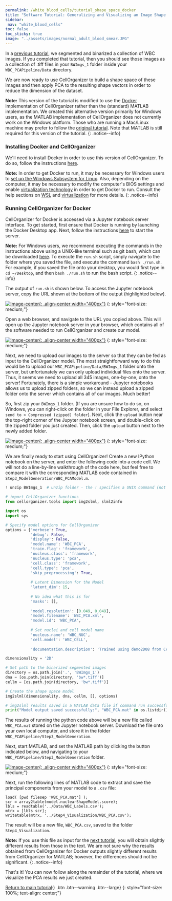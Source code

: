 ```yaml
---
permalink: /white_blood_cells/tutorial_shape_space_docker
title: "Software Tutorial: Generalizing and Visualizing an Image Shape Space After Applying PCA (in Docker)"
sidebar:
 nav: "white_blood_cells"
toc: false
toc_sticky: true
image: "../assets/images/normal_adult_blood_smear.JPG"
---
```


In a [previous tutorial](tutorial_nuclear_segmentation), we segmented and binarized a collection of WBC images. If you completed that tutorial, then you should see those images as a collection of .tiff files in your `BWImgs_1` folder inside your `WBC_PCAPipeline/Data` directory.

We are now ready to use CellOrganizer to build a shape space of these images and then apply PCA to the resulting shape vectors in order to reduce the dimension of the dataset. 

**Note:** This version of the tutorial is modified to use the <a href="https://www.docker.com/" target="_blank">Docker</a> implementation of CellOrganizer rather than the (standard) MATLAB implementation. We created this alternative version primarily for Windows users, as the MATLAB implementation of CellOrganizer does not currently work on the Windows platform. Those who are running a Mac/Linux machine may prefer to follow the [original tutorial](tutorial_shape_space). Note that MATLAB is still required for this version of the tutorial.
{: .notice--info}


### Installing Docker and CellOrganizer

We'll need to install Docker in order to use this version of CellOrganizer. To do so, follow the instructions <a href="https://docs.docker.com/desktop/install/windows-install/" target="_blank">here</a>. 

**Note:** In order to get Docker to run, it may be necessary for Windows users to <a href="https://docs.microsoft.com/en-us/windows/wsl/install" target="_blank">set up the Windows Subsystem for Linux</a>. Also, depending on the computer, it may be necessary to modify the computer's BIOS settings and enable <a href="https://en.wikipedia.org/wiki/Virtualization" target="_blank">virtualization technology</a> in order to get Docker to run. Consult the help sections on <a href="https://docs.docker.com/desktop/install/windows-install/#wsl-2-backend" target="_blank">WSL</a> and <a href="https://docs.docker.com/desktop/troubleshoot/topics/#virtualization" target="_blank">virtualization</a> for more details. 
{: .notice--info}


### Running CellOrganizer for Docker 

CellOrganizer for Docker is accessed via a Jupyter notebook server interface. To get started, first ensure that Docker is running by launching the Docker Desktop app. Next, follow the instructions <a href="https://cellorganizer.readthedocs.io/en/latest/chapters/cellorganizer_for_docker.html#getting-started" target="_blank">here</a> to start the server. 

**Note:** For Windows users, we recommend executing the commands in the instructions above using a UNIX-like terminal such as git bash, which can be downloaded <a href="https://gitforwindows.org/" target="_blank">here</a>. To execute the `run.sh` script, simply navigate to the folder where you saved the file, and execute the command `bash ./run.sh`. For example, if you saved the file onto your desktop, you would first type in `cd ~/Desktop`, and then `bash ./run.sh` to run the bash script. 
{: .notice--info}

The output of `run.sh` is shown below. To access the Jupyter notebook server, copy the URL shown at the bottom of the output (highlighted below).

[![image-center](../assets/images/600px/shape_space_docker_img1.png){: .align-center width="400px"}](../assets/images/shape_space_docker_img1.png)
{: style="font-size: medium;"}

Open a web browser, and navigate to the URL you copied above. This will open up the Jupyter notebook server in your browser, which contains all of the software needed to run CellOrganizer and create our model. 

[![image-center](../assets/images/600px/shape_space_docker_img2.png){: .align-center width="400px"}](../assets/images/shape_space_docker_img2.png)
{: style="font-size: medium;"}

Next, we need to upload our images to the server so that they can be fed as input to the CellOrganizer model. The most straightforward way to do this would be to upload our `WBC_PCAPipeline/Data/BWImgs_1` folder onto the server, but unfortunately we can only upload individual files onto the server. Thus, it seems we need to upload all 345 images, one-by-one, onto the server! Fortunately, there is a simple workaround - Jupyter notebooks allows us to upload zipped folders, so we can instead upload a zipped folder onto the server which contains all of our images. Much better!

So, first zip your `BWImgs_1` folder. (If you are unsure how to do so, on Windows, you can right-click on the folder in your File Explorer, and select `send to > Compressed (zipped) folder`). Next, click the `upload` button near the top-right corner of the Jupyter notebook screen, and double-click on the zipped folder you just created. Then, click the `upload` button next to the newly added folder. 

[![image-center](../assets/images/600px/shape_space_docker_img3.png){: .align-center width="400px"}](../assets/images/shape_space_docker_img3.png)
{: style="font-size: medium;"}

We are finally ready to start using CellOrganizer! Create a new IPython notebook on the server, and enter the following code into a code cell. We will not do a line-by-line walkthrough of the code here, but feel free to compare it with the corresponding MATLAB code contained in `Step3_ModelGeneration/WBC_PCAModel.m`. 

~~~ python
! unzip BWImgs_1  # unzip folder - the ! specifies a UNIX command (not python)

# import CellOrganizer functions
from cellorganizer.tools import img2slml, slml2info

import os
import sys

# Specify model options for CellOrganizer
options = {'verbose': True,
           'debug': False,
           'display': False,
           'model.name': 'WBC_PCA',
           'train.flag': 'framework',
           'nucleus.class': 'framework',
           'nucleus.type': 'pca',
           'cell.class': 'framework', 
           'cell.type': 'pca',
           'skip_preprocessing': True,
           
           # Latent Dimension for the Model
           'latent_dim': 15,
           
           # No idea what this is for 
           'masks': [],
           
           'model.resolution': [0.049, 0.049],
           'model.filename': 'WBC_PCA.xml',
           'model.id': 'WBC_PCA',
          
           # Set nuclei and cell model name 
           'nucleus.name': 'WBC_NUC',
           'cell.model': 'WBC_CELL',
          
           'documentation.description': 'Trained using demo2D08 from CellOrganizer.'}

dimensionality = '2D'

# Set path to the binarized segmented images 
directory = os.path.join('.', 'BWImgs_1')
dna = [os.path.join(directory, 'bw*.tiff')]
cellm = [os.path.join(directory, 'bw*.tiff')]

# Create the shape space model
img2slml(dimensionality, dna, cellm, [], options)

# img2slml results saved in a MATLAB data file if command run successfully.
print("Model output saved successfully:", "WBC_PCA.mat" in os.listdir())
~~~

The results of running the python code above will be a new file called `WBC_PCA.mat` stored on the Jupyter notebook server. Download the file onto your own local computer, and store it in the folder `WBC_PCAPipeline/Step3_ModelGeneration`. 

Next, start MATLAB, and set the MATLAB path by clicking the button indicated below, and navigating to your `WBC_PCAPipeline/Step3_ModelGeneration` folder.

[![image-center](../assets/images/600px/shape_space_docker_img4.png){: .align-center width="400px"}](../assets/images/shape_space_docker_img4.png)
{: style="font-size: medium;"}

Next, run the following lines of MATLAB code to extract and save the principal components from your model to a `.csv` file: 

~~~
load( [pwd filesep 'WBC_PCA.mat'] );
scr = array2table(model.nuclearShapeModel.score);
lbls = readtable('../Data/WBC_Labels.csv');
mtrx = [lbls scr];
writetable(mtrx, '../Step4_Visualization/WBC_PCA.csv');
~~~

The result will be a new file, `WBC_PCA.csv`, saved to the folder `Step4_Visualization`. 

**Note:** If you use this file as input for the [next tutorial](tutorial_image_classification), you will obtain slightly different results from those in the text. We are not sure why the results obtained from CellOrganizer for Docker outputs slightly different results from CellOrganizer for MATLAB; however, the differences should not be significant. 
{: .notice--info}

That's it! You can now follow along the remainder of the tutorial, where we visualize the PCA results we just created.

[Return to main tutorial](tutorial_shape_space#shape-space-visualization){: .btn .btn--warning .btn--large}
{: style="font-size: 100%; text-align: center;"}
